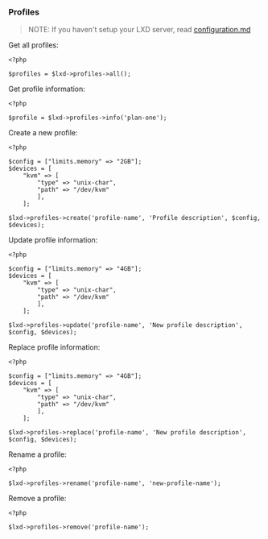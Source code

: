 ### Profiles

> NOTE: If you haven't setup your LXD server, read [configuration.md](configuration.md)

Get all profiles:

```
<?php

$profiles = $lxd->profiles->all();
```

Get profile information:

```
<?php

$profile = $lxd->profiles->info('plan-one');
```

Create a new profile:

```
<?php

$config = ["limits.memory" => "2GB"];
$devices = [
    "kvm" => [
        "type" => "unix-char",
        "path" => "/dev/kvm"
        ],
    ];

$lxd->profiles->create('profile-name', 'Profile description', $config, $devices);

```

Update profile information:

```
<?php

$config = ["limits.memory" => "4GB"];
$devices = [
    "kvm" => [
        "type" => "unix-char",
        "path" => "/dev/kvm"
        ],
    ];

$lxd->profiles->update('profile-name', 'New profile description', $config, $devices);

```

Replace profile information:

```
<?php

$config = ["limits.memory" => "4GB"];
$devices = [
    "kvm" => [
        "type" => "unix-char",
        "path" => "/dev/kvm"
        ],
    ];

$lxd->profiles->replace('profile-name', 'New profile description', $config, $devices);

```

Rename a profile:

```
<?php

$lxd->profiles->rename('profile-name', 'new-profile-name');
```

Remove a profile:

```
<?php

$lxd->profiles->remove('profile-name');
```
